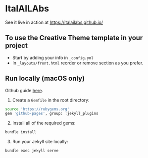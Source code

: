 # ItalAILAbs

See it live in action at <https://italailabs.github.io/>

## To use the Creative Theme template in your project

- Start by adding your info in `_config.yml`
- In `_layouts/front.html` reorder or remove section as you prefer.

## Run locally (macOS only)

Github guide [here](https://docs.github.com/en/pages/setting-up-a-github-pages-site-with-jekyll/testing-your-github-pages-site-locally-with-jekyll).

1. Create a `Gemfile` in the root directory:
```sh
source 'https://rubygems.org'
gem 'github-pages', group: :jekyll_plugins
```

2. Install all of the required gems:
```sh
bundle install
```

3. Run your Jekyll site locally:
```sh
bundle exec jekyll serve
```